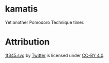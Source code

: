 # kamatis
Yet another Pomodoro Technique timer.

# Attribution
[1f345.svg](https://github.com/twitter/twemoji/blob/gh-pages/svg/1f345.svg) by [Twitter](https://github.com/twitter/twemoji) is licensed under [CC-BY 4.0](https://creativecommons.org/licenses/by/4.0/).
